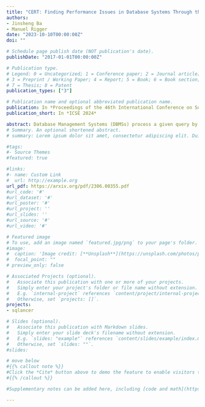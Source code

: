 ```yaml
---
title: "CERT: Finding Performance Issues in Database Systems Through the Lens of Cardinality Estimation"
authors:
- Jinsheng Ba
- Manuel Rigger
date: "2023-10-10T00:00:00Z"
doi: ""

# Schedule page publish date (NOT publication's date).
publishDate: "2017-01-01T00:00:00Z"

# Publication type.
# Legend: 0 = Uncategorized; 1 = Conference paper; 2 = Journal article;
# 3 = Preprint / Working Paper; 4 = Report; 5 = Book; 6 = Book section;
# 7 = Thesis; 8 = Patent
publication_types: ["3"]

# Publication name and optional abbreviated publication name.
publication: In *Proceedings of the 46th International Conference on Software Engineering*
publication_short: In *ICSE 2024*

abstract: Database Management Systems (DBMSs) process a given query by creating an execution plan, which is subsequently executed, to compute the query's result. Deriving an efficient query plan is challenging, and both academia and industry have invested decades into researching query optimization. Despite this, DBMSs are prone to performance issues, where a DBMS produces an inefficient query plan that might lead to the slow execution of a query. Finding such issues is a longstanding problem and inherently difficult, because no ground truth information on an expected execution time exists. In this work, we propose Cardinality Estimation Restriction Testing (CERT), a novel technique that detects performance issues through the lens of cardinality estimation. Given a query on a database, CERT derives a more restrictive query (e.g., by replacing a LEFT JOIN with an INNER JOIN), whose estimated number of rows should not exceed the number of estimated rows for the original query. CERT tests cardinality estimators specifically, because they were shown to be the most important component for query optimization; thus, we expect that finding and fixing such issues might result in the highest performance gains. In addition, we found that some other kinds of query optimization issues are exposed by the unexpected cardinality estimation, which can also be detected by CERT. CERT is a black-box technique that does not require access to the source code; DBMSs expose query plans via the EXPLAIN statement. CERT eschews executing queries, which is costly and prone to performance fluctuations. We evaluated CERT on three widely used and mature DBMSs, MySQL, TiDB, and CockroachDB. CERT found 13 unique issues, of which 2 issues were fixed and 9 confirmed by the developers. We expect that this new angle on finding performance bugs will help DBMS developers in improving DMBSs' performance.
# Summary. An optional shortened abstract.
# summary: Lorem ipsum dolor sit amet, consectetur adipiscing elit. Duis posuere tellus ac convallis placerat. Proin tincidunt magna sed ex sollicitudin condimentum.

#tags:
#- Source Themes
#featured: true

#links:
#- name: Custom Link
#  url: http://example.org
url_pdf: https://arxiv.org/pdf/2306.00355.pdf
#url_code: '#'
#url_dataset: '#'
#url_poster: '#'
#url_project: ''
#url_slides: ''
#url_source: '#'
#url_video: '#'

# Featured image
# To use, add an image named `featured.jpg/png` to your page's folder. 
#image:
#  caption: 'Image credit: [**Unsplash**](https://unsplash.com/photos/pLCdAaMFLTE)'
#  focal_point: ""
# preview_only: false

# Associated Projects (optional).
#   Associate this publication with one or more of your projects.
#   Simply enter your project's folder or file name without extension.
#   E.g. `internal-project` references `content/project/internal-project/index.md`.
#   Otherwise, set `projects: []`.
projects:
- sqlancer

# Slides (optional).
#   Associate this publication with Markdown slides.
#   Simply enter your slide deck's filename without extension.
#   E.g. `slides: "example"` references `content/slides/example/index.md`.
#   Otherwise, set `slides: ""`.
#slides:

# move below
#{{% callout note %}}
#Click the *Cite* button above to demo the feature to enable visitors to import publication metadata into their reference management software.
#{{% /callout %}}

#Supplementary notes can be added here, including [code and math](https://sourcethemes.com/academic/docs/writing-markdown-latex/).

---
```


